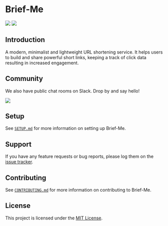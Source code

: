 
# Brief-Me

![](https://img.shields.io/badge/first--timers-friendly-green?style=flat) ![](https://img.shields.io/badge/License-MIT-orange)

## Introduction 

A modern, minimalist and lightweight URL shortening service. It helps users to build and share powerful short links, keeping a track of click data resulting in increased engagement.

## Community 

We also have public chat rooms on Slack. Drop by and say hello!

[![](https://img.shields.io/badge/chat-on_slack-purple.svg?style=for-the-badge&logo=slack)](https://join.slack.com/t/newworkspace-ggl7356/shared_invite/zt-jpkdeslv-UTrYym62Dhm77dImZ_nsqw)


## Setup

See [`SETUP.md`](SETUP.md) for more information on setting up Brief-Me.

## Support  

If you have any feature requests or bug reports, please log them on the [issue tracker](https://github.com/arjungarg07/Brief-Me/issues/new/).

## Contributing

See [`CONTRIBUTING.md`](CONTRIBUTING.md) for more information on contributing to Brief-Me.

## License

This project is licensed under the [MIT License](LICENSE).
